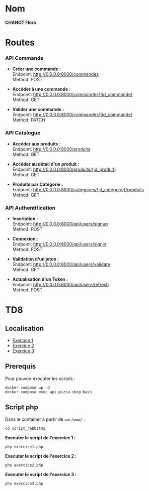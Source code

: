 # Nom 
**CHANOT Flora**

# Routes
### API Commande

- **Créer une commande :**   
    Endpoint: http://0.0.0.0:8000/commandes  
    Method: POST  

- **Accéder à une commande :**   
    Endpoint: http://0.0.0.0:8000/commandes/{id_commande}  
    Method: GET  

- **Valider une commande :**  
    Endpoint: http://0.0.0.0:8000/commandes/{id_commande}  
    Method: PATCH   

### API Catalogue

- **Accéder aux produits :**  
    Endpoint: http://0.0.0.0:8000/produits  
    Method: GET  

- **Accéder au détail d'un produit :**  
    Endpoint: http://0.0.0.0:8000/produits/{id_produit}  
    Method: GET  

- **Produits par Catégorie :**  
    Endpoint: http://0.0.0.0:8000/categories/{id_categorie}/produits  
    Method: GET  

### API Authentification

- **Inscription :**  
    Endpoint: http://0.0.0.0:8000/api/users/signup  
    Method: POST  

- **Connexion :**  
    Endpoint: http://0.0.0.0:8000/api/users/signin  
    Method: POST  

- **Validation d'un jeton :**  
    Endpoint: http://0.0.0.0:8000/api/users/validate  
    Method: GET  

- **Actualisation d'un Token :**  
    Endpoint: http://0.0.0.0:8000/api/users/refresh  
    Method: POST  

# TD8
## Localisation
- [Exercice 1](https://github.com/Aquilis13/Pizza-shop/blob/main/shop.pizza-shop/script_rabbitmq/exercice1.php)
- [Exercice 2](https://github.com/Aquilis13/Pizza-shop/blob/main/shop.pizza-shop/script_rabbitmq/exercice2.php)
- [Exercice 3](https://github.com/Aquilis13/Pizza-shop/blob/main/shop.pizza-shop/script_rabbitmq/exercice3.php)

## Prerequis
Pour pouvoir executer les scripts :  
```
docker compose up -d
docker compose exec api.pizza-shop bash
```

## Script php
Dans le container à partir de ``var/www/`` :  
```
cd script_rabbitmq
```

**Executer le script de l'exercice 1 :**
```
php exercice1.php
```

**Executer le script de l'exercice 2 :**
```
php exercice2.php
```

**Executer le script de l'exercice 3 :**
```
php exercice3.php
```